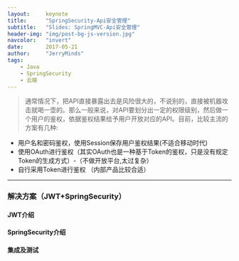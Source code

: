 ```yaml
---
layout:     keynote
title:      "SpringSecurity-Api安全管理"
subtitle:   "Slides: SpringMVC-Api安全管理"
header-img: "img/post-bg-js-version.jpg"
navcolor:   "invert"
date:       2017-05-21
author:     "JerryMinds"
tags:
    - Java
    - SpringSecurity
    - 云端
---
```


> 通常情况下，把API直接暴露出去是风险很大的，不说别的，直接被机器攻击就喝一壶的。那么一般来说，对API要划分出一定的权限级别，然后做一个用户的鉴权，依据鉴权结果给予用户开放对应的API。目前，比较主流的方案有几种:


* 用户名和密码鉴权，使用Session保存用户鉴权结果(不适合移动时代)
* 使用OAuth进行鉴权（其实OAuth也是一种基于Token的鉴权，只是没有规定Token的生成方式）-（不做开放平台,太过复杂）
* 自行采用Token进行鉴权 （内部产品比较合适）


---
### 解决方案（JWT+SpringSecurity）

#### JWT介绍
#### SpringSecurity介绍
#### 集成及测试

